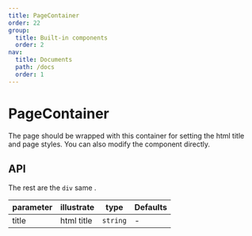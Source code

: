 ```yaml
---
title: PageContainer
order: 22
group:
  title: Built-in components
  order: 2
nav:
  title: Documents
  path: /docs
  order: 1
---
```


# PageContainer

The page should be wrapped with this container for setting the html title and page styles. You can also modify the component directly.

## API

The rest are the `div` same .

| parameter | illustrate | type     | Defaults |
| --------- | ---------- | -------- | -------- |
| title     | html title | `string` | -        |
